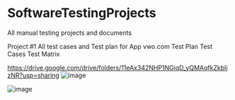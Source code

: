 # SoftwareTestingProjects
All manual testing projects and documents

Project #1 All test cases and Test plan for App vwo.com
Test Plan
Test Cases
Test Matrix

https://drive.google.com/drive/folders/11eAx342NHP1NGiqD_yQMAqfkZkbIjzNR?usp=sharing
![image](https://github.com/user-attachments/assets/3cf96437-f682-434f-927a-0c79cf5e14ed)

![image](https://github.com/user-attachments/assets/95b9d2f4-d00c-4333-be7e-97948304a732)

